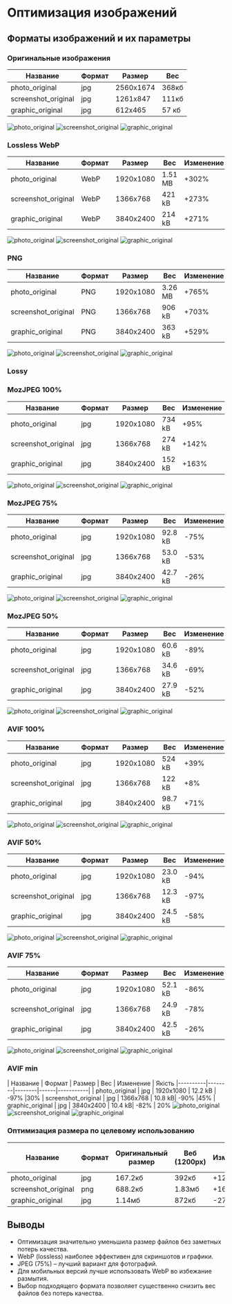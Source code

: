 # Оптимизация изображений

## Форматы изображений и их параметры

### Оригинальные изображения
| Название | Формат | Размер | Вес |
|----------|--------|--------|------|
| photo_original | jpg | 2560x1674 | 368кб |
| screenshot_original |jpg | 1261x847 | 111кб |
| graphic_original | jpg | 612x465 | 57 кб |
![photo_original](<img/photo_original.jpg>)
![screenshot_original](<img//screenshot_original.jpg>)
![graphic_original](<img/graphic_original.jpg>)

### Lossless WebP
| Название | Формат | Размер | Вес | Изменение |
|----------|--------|--------|------|-----------|
| photo_original | WebP | 1920x1080 | 1.51 MB | +302% |
| screenshot_original | WebP | 1366x768 |421 kB  | +273% |
| graphic_original | WebP | 3840x2400 | 214 kB | +271% |
![photo_original](<img/photo_original.webp>)
![screenshot_original](<img//screenshot_original.webp>)
![graphic_original](<img/graphic_original.webp>)
### PNG
| Название | Формат | Размер | Вес | Изменение |
|----------|--------|--------|------|-----------|
| photo_original | PNG | 1920x1080 | 3.26 MB | +765% |
| screenshot_original | PNG | 1366x768 | 906 kB | +703% |
| graphic_original | PNG | 3840x2400 | 363 kB | +529% |
![photo_original](<img/photo_original.png>)
![screenshot_original](<img//screenshot_original.png>)
![graphic_original](<img/graphic_original.png>)
### Lossy

### MozJPEG 100%
| Название | Формат | Размер | Вес | Изменение |
|----------|--------|--------|------|-----------|
| photo_original | jpg | 1920x1080 | 734 kB | +95% |
| screenshot_original | jpg | 1366x768 | 274 kB | +142% |
| graphic_original | jpg | 3840x2400 | 152 kB | +163% |
![photo_original](<img/photo_original.jpg>)
![screenshot_original](<img//screenshot_original.jpg>)
![graphic_original](<img/graphic_original.jpg>)

### MozJPEG 75%
| Название | Формат | Размер | Вес | Изменение |
|----------|--------|--------|------|-----------|
| photo_original | jpg | 1920x1080 | 92.8 kB | -75% |
| screenshot_original | jpg | 1366x768 | 53.0 kB | -53% |
| graphic_original | jpg | 3840x2400 | 42.7 kB | -26% |
![photo_original](<img/photo_original.jpg>)
![screenshot_original](<img//screenshot_original.jpg>)
![graphic_original](<img/graphic_original.jpg>)

### MozJPEG 50%
| Название | Формат | Размер | Вес | Изменение |
|----------|--------|--------|------|-----------|
| photo_original | jpg | 1920x1080 | 60.6 kB | -89% |
| screenshot_original | jpg | 1366x768 |34.6 kB | -69% |
| graphic_original | jpg | 3840x2400 | 27.9 kB | -52% |
![photo_original](<img/photo_original.jpg>)
![screenshot_original](<img//screenshot_original.jpg>)
![graphic_original](<img/graphic_original.jpg>)

### AVIF 100%
| Название | Формат | Размер | Вес | Изменение |
|----------|--------|--------|------|-----------|
| photo_original | jpg | 1920x1080 | 524 kB | +39% |
| screenshot_original | jpg | 1366x768 | 122 kB | +8% |
| graphic_original | jpg | 3840x2400 | 98.7 kB | +71% |
![photo_original](<img/photo_original.jpg>)
![screenshot_original](<img//screenshot_original.jpg>)
![graphic_original](<img/graphic_original.jpg>)
### AVIF 50%
| Название | Формат | Размер | Вес | Изменение |
|----------|--------|--------|------|-----------|
| photo_original | jpg | 1920x1080 | 23.0 kB | -94% |
| screenshot_original | jpg | 1366x768 | 12.3 kB | -97% |
| graphic_original | jpg | 3840x2400 | 24.5 kB | -58% |
![photo_original](<img/photo_original.jpg>)
![screenshot_original](<img//screenshot_original.jpg>)
![graphic_original](<img/graphic_original.jpg>)

### AVIF 75%
| Название | Формат | Размер | Вес | Изменение |
|----------|--------|--------|------|-----------|
| photo_original | jpg | 1920x1080 | 52.1 kB | -86% |
| screenshot_original | jpg | 1366x768 | 24.9 kB | -78% |
| graphic_original | jpg | 3840x2400 | 42.5 kB | -26% |
![photo_original](<img/photo_original.jpg>)
![screenshot_original](<img//screenshot_original.jpg>)
![graphic_original](<img/graphic_original.jpg>)

### AVIF min
| Название | Формат | Размер | Вес | Изменение | Якicть
|----------|--------|--------|------|-----------|
| photo_original | jpg | 1920x1080 | 12.2 kB | -97% |30%
| screenshot_original | jpg | 1366x768 | 10.8 kB| -90% |45%
| graphic_original | jpg | 3840x2400 | 10.4 kB| -82% | 20%
![photo_original](<img/photo_original.jpg>)
![screenshot_original](<img//screenshot_original.jpg>)
![graphic_original](<img/graphic_original.jpg>)
### Оптимизация размера по целевому использованию
| Название | Формат | Оригинальный размер | Веб (1200px) | Изменение | Мобайл (600px) | Изменение | Retina 2x (2400px) | Изменение |
|----------|--------|-------------------|-------------|-----------|---------------|-----------|-----------------|-----------|
| photo_original | jpg | 167.2кб | 392кб | +129% | 126кб | -26% | 1.13мб | +560% |
| screenshot_original | png | 688.2кб | 1.83мб | +160% | 476кб | -32% | 6.31мб | +795% |
| graphic_original | jpg | 1.14мб | 872кб | -27% | 249кб | -79% | 2.82мб | +135% |

## Выводы
- Оптимизация значительно уменьшила размер файлов без заметных потерь качества.
- WebP (lossless) наиболее эффективен для скриншотов и графики.
- JPEG (75%) – лучший вариант для фотографий.
- Для мобильных версий лучше использовать WebP во избежание размытия.
- Выбор подходящего формата позволяет существенно снизить вес файлов без потерь качества.
